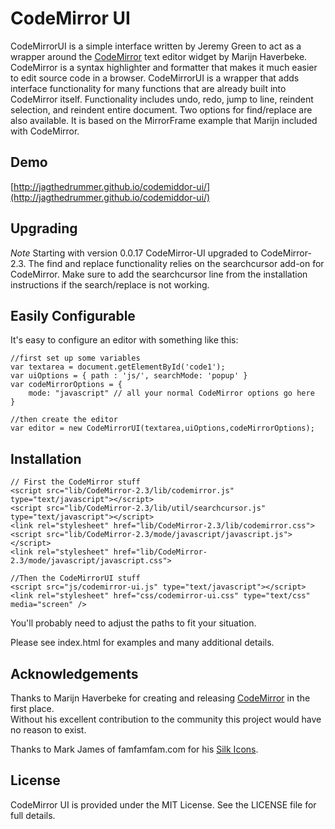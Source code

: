 CodeMirror UI
=============

CodeMirrorUI is a simple interface written by Jeremy Green to act as a 
wrapper around the [CodeMirror](http://codemirror.net/) text editor widget by Marijn Haverbeke.
CodeMirror is a syntax highlighter and formatter that makes it much easier to edit source code in a browser.
CodeMirrorUI is a wrapper that adds interface functionality for many functions that are already built into CodeMirror itself.
Functionality includes undo, redo, jump to line, reindent selection, and reindent entire document. 
Two options for find/replace are also available.  It is based on the MirrorFrame example that Marijn included with CodeMirror.

Demo
-------------------

[http://jagthedrummer.github.io/codemiddor-ui/](http://jagthedrummer.github.io/codemiddor-ui/)

Upgrading
-------------------
*Note* Starting with version 0.0.17 CodeMirror-UI upgraded to CodeMirror-2.3.  The find and replace functionality relies
on the searchcursor add-on for CodeMirror.  Make sure to add the searchcursor line from the installation instructions if 
the search/replace is not working.

Easily Configurable
--------------------

It's easy to configure an editor with something like this:

    //first set up some variables
    var textarea = document.getElementById('code1');
    var uiOptions = { path : 'js/', searchMode: 'popup' }
    var codeMirrorOptions = {
        mode: "javascript" // all your normal CodeMirror options go here
    }
    
    //then create the editor
    var editor = new CodeMirrorUI(textarea,uiOptions,codeMirrorOptions);
			
Installation
--------------------

    // First the CodeMirror stuff
    <script src="lib/CodeMirror-2.3/lib/codemirror.js" type="text/javascript"></script>
    <script src="lib/CodeMirror-2.3/lib/util/searchcursor.js" type="text/javascript"></script>
    <link rel="stylesheet" href="lib/CodeMirror-2.3/lib/codemirror.css">
    <script src="lib/CodeMirror-2.3/mode/javascript/javascript.js"></script>
    <link rel="stylesheet" href="lib/CodeMirror-2.3/mode/javascript/javascript.css">
    
    //Then the CodeMirrorUI stuff
    <script src="js/codemirror-ui.js" type="text/javascript"></script>
    <link rel="stylesheet" href="css/codemirror-ui.css" type="text/css" media="screen" />

You'll probably need to adjust the paths to fit your situation.

Please see index.html for examples and many additional details.

Acknowledgements
----------------------

Thanks to Marijn Haverbeke for creating and releasing [CodeMirror](http://codemirror.net/) in the first place.  
Without his excellent contribution to the community this project would have no reason to exist.

Thanks to Mark James of famfamfam.com for his [Silk Icons](http://www.famfamfam.com/lab/icons/silk/).

License
----------------------

CodeMirror UI is provided under the MIT License.  See the LICENSE file for full details.
